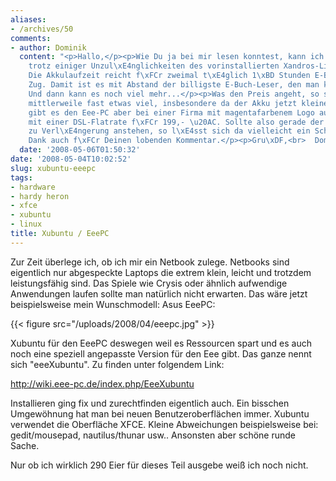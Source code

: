 ```yaml
---
aliases:
- /archives/50
comments:
- author: Dominik
  content: "<p>Hallo,</p><p>Wie Du ja bei mir lesen konntest, kann ich das Ger\xE4t,
    trotz einiger Unzul\xE4nglichkeiten des vorinstallierten Xandros-Linux, nur empfehlen.
    Die Akkulaufzeit reicht f\xFCr zweimal t\xE4glich 1\xBD Stunden E-Buch lesen im
    Zug. Damit ist es mit Abstand der billigste E-Buch-Leser, den man kriegen kann.
    Und dann kann es noch viel mehr...</p><p>Was den Preis angeht, so sind 299,- \u20AC
    mittlerweile fast etwas viel, insbesondere da der Akku jetzt kleiner ist. Daf\xFCr
    gibt es den Eee-PC aber bei einer Firma mit magentafarbenem Logo auch im \"Bundle\"
    mit einer DSL-Flatrate f\xFCr 199,- \u20AC. Sollte also gerade der DSL-Vertrag
    zu Verl\xE4ngerung anstehen, so l\xE4sst sich da vielleicht ein Schnapper machen.</p><p>Vielen
    Dank auch f\xFCr Deinen lobenden Kommentar.</p><p>Gru\xDF,<br>  Dominik</p>"
  date: '2008-05-06T01:50:32'
date: '2008-05-04T10:02:52'
slug: xubuntu-eeepc
tags:
- hardware
- hardy heron
- xfce
- xubuntu
- linux
title: Xubuntu / EeePC
---
```


Zur Zeit überlege ich, ob ich mir ein Netbook zulege. Netbooks sind
eigentlich nur abgespeckte Laptops die extrem klein, leicht und trotzdem
leistungsfähig sind. Das Spiele wie Crysis oder ähnlich aufwendige
Anwendungen laufen sollte man natürlich nicht erwarten.  Das wäre jetzt
beispielsweise mein Wunschmodell: Asus EeePC:

{{< figure src="/uploads/2008/04/eeepc.jpg" >}}

Xubuntu für den EeePC deswegen weil es Ressourcen spart und es auch noch
eine speziell angepasste Version für den Eee gibt. Das ganze nennt sich
"eeeXubuntu". Zu finden unter folgendem Link:

http://wiki.eee-pc.de/index.php/EeeXubuntu

Installieren ging fix und zurechtfinden eigentlich auch. Ein bisschen
Umgewöhnung hat man bei neuen Benutzeroberflächen immer. Xubuntu verwendet
die Oberfläche XFCE.  Kleine Abweichungen beispielsweise bei:
gedit/mousepad, nautilus/thunar usw.. Ansonsten aber schöne runde Sache.

Nur ob ich wirklich 290 Eier für dieses Teil ausgebe weiß ich noch nicht.